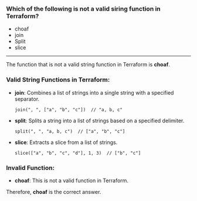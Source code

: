 ### Which of the following is not a valid siring function in Terraform?

- choaf
- join
- Split
- slice
--- 

The function that is not a valid string function in Terraform is **choaf**.

### Valid String Functions in Terraform:

- **join**: Combines a list of strings into a single string with a specified separator.
  ```hcl
  join(", ", ["a", "b", "c"])  // "a, b, c"
  ```

- **split**: Splits a string into a list of strings based on a specified delimiter.
  ```hcl
  split(", ", "a, b, c")  // ["a", "b", "c"]
  ```

- **slice**: Extracts a slice from a list of strings.
  ```hcl
  slice(["a", "b", "c", "d"], 1, 3)  // ["b", "c"]
  ```

### Invalid Function:
- **choaf**: This is not a valid function in Terraform.

Therefore, **choaf** is the correct answer.